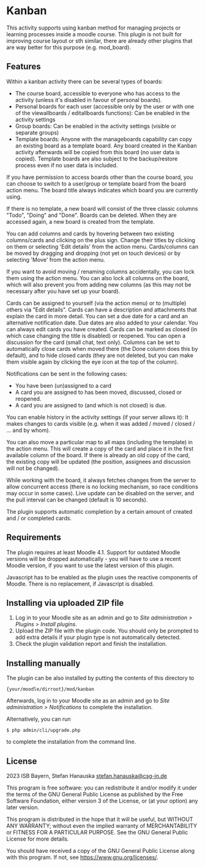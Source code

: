 # Kanban

This activity supports using kanban method for managing projects or learning processes inside a moodle course.
This plugin is not built for improving course layout or sth similar, there are already other plugins that are way better
for this purpose (e.g. mod_board).

## Features

Within a kanban activity there can be several types of boards:

* The course board, accessible to everyone who has access to the activity (unless it's disabled in favour of personal
  boards).
* Personal boards for each user (accessible only by the user or with one of the viewallboards / editallboards
  functions): Can be enabled in the activity settings
* Group boards: Can be enabled in the activity settings (visible or separate groups)
* Template boards: Anyone with the manageboards capability can copy an existing board as a template board. Any board
  created in the Kanban activity afterwards will be copied from this board (no user data is copied). Template boards are
  also subject to the backup/restore process even if no user data is included.

If you have permission to access boards other than the course board, you can choose to switch to a user/group or
template board from the board action menu. The board title always indicates which board you are currently using.

If there is no template, a new board will consist of the three classic columns "Todo", "Doing" and "Done". Boards can be
deleted. When they are accessed again, a new board is created from the template.

You can add columns and cards by hovering between two existing columns/cards and clicking on the plus sign. Change their
titles by clicking on them or selecting 'Edit details' from the action menu. Cards/columns can be moved by dragging and
dropping (not yet on touch devices) or by selecting 'Move' from the action menu.

If you want to avoid moving / renaming columns accidentally, you can lock them using the action menu. You can also lock
all columns on the board, which will also prevent you from adding new columns (as this may not be necessary after you
have set up your board).

Cards can be assigned to yourself (via the action menu) or to (multiple) others via "Edit details". Cards can have a
description and attachments that explain the card in more detail. You can set a due date for a card and an alternative
notification date. Due dates are also added to your calendar. You can always edit cards you have created.
Cards can be marked as closed (in which case changing the title is disabled) or reopened. You can open a discussion for
the card (small chat, text only).
Columns can be set to automatically close cards when moved there (the Done column does this by default), and to hide
closed cards (they are not deleted, but you can make them visible again by clicking the eye icon at the top of the
column).

Notifications can be sent in the following cases:

* You have been (un)assigned to a card
* A card you are assigned to has been moved, discussed, closed or reopened.
* A card you are assigned to (and which is not closed) is due.

You can enable history in the activity settings (if your server allows it): It makes changes to cards visible (e.g. when
it was added / moved / closed / ... and by whom).

You can also move a particular map to all maps (including the template) in the action menu. This will create a copy of
the card and place it in the first available column of the board. If there is already an old copy of the card, the
existing copy will be updated (the position, assignees and discussion will not be changed).

While working with the board, it always fetches changes from the server to allow concurrent access (there is no locking
mechanism, so race conditions may occur in some cases). Live update can be disabled on the server, and the pull interval
can be changed (default is 10 seconds).

The plugin supports automatic completion by a certain amount of created and / or completed cards.

## Requirements

The plugin requires at least Moodle 4.1. Support for outdated Moodle versions will be dropped automatically - you will
have to use a recent Moodle version, if you want to use the latest version of this plugin.

Javascript has to be enabled as the plugin uses the reactive components of Moodle. There is no replacement, if
Javascript is disabled.

## Installing via uploaded ZIP file ##

1. Log in to your Moodle site as an admin and go to _Site administration >
   Plugins > Install plugins_.
2. Upload the ZIP file with the plugin code. You should only be prompted to add
   extra details if your plugin type is not automatically detected.
3. Check the plugin validation report and finish the installation.

## Installing manually ##

The plugin can be also installed by putting the contents of this directory to

    {your/moodle/dirroot}/mod/kanban

Afterwards, log in to your Moodle site as an admin and go to _Site administration >
Notifications_ to complete the installation.

Alternatively, you can run

    $ php admin/cli/upgrade.php

to complete the installation from the command line.

## License ##

2023 ISB Bayern, Stefan Hanauska <stefan.hanauska@csg-in.de>

This program is free software: you can redistribute it and/or modify
it under the terms of the GNU General Public License as published by
the Free Software Foundation, either version 3 of the License, or
(at your option) any later version.

This program is distributed in the hope that it will be useful,
but WITHOUT ANY WARRANTY; without even the implied warranty of
MERCHANTABILITY or FITNESS FOR A PARTICULAR PURPOSE. See the
GNU General Public License for more details.

You should have received a copy of the GNU General Public License
along with this program. If not, see <https://www.gnu.org/licenses/>.
